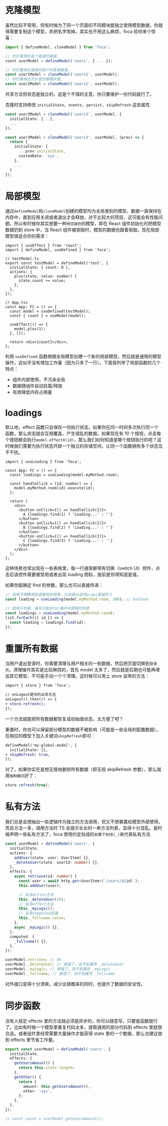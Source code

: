 # <!-- {docsify-ignore} -->

# 克隆模型

虽然比较不常用，但有时候为了同一个页面的不同模块能独立使用模型数据，你就得需要复制这个模型，并把名字改掉。其实也不用这么麻烦，foca 给你来个惊喜：

```typescript
import { defineModel, cloneModel } from 'foca';

// 你打算用在各个普通页面里。
cosnt userModel = defineModel('users', { ... });

// 你打算用在通用的用户列表弹窗里。
const user1Model = cloneModel('users1', userModel);
// 你打算用在页头或页脚模块里。
const user2Model = cloneModel('users2', userModel);
```

共享方法但状态是独立的，这是个不错的主意，你只要维护一份代码就行了。

克隆时支持修改 `initialState, events, persist, skipRefresh` 这些属性

```typescript
const user3Model = cloneModel('users3', userModel, {
  initialState: {...},
  ...
});

const user3Model = cloneModel('users3', userModel, (prev) => {
  return {
    initialState: {
      ...prev.initialState,
      customData: 'xyz',
    },
    ...
  }
});
```

# 局部模型

通过`defineModel`和`cloneModel`创建的模型均为全局类别的模型，数据一直保持在内存中，直到应用关闭或者退出才会释放，对于比较大的项目，这可能会有性能问题。所以有时候你其实想要一种`用完就扔`的模型，即在 React 组件初始化时把模型数据扔到 store 中，当 React 组件被销毁时，模型的数据也跟着销毁。现在局部模型很适合你的需求：

```tsx
import { useEffect } from 'react';
import { defineModel, useDefined } from 'foca';

// testModel.ts
export const testModel = defineModel('test', {
  initialState: { count: 0 },
  actions: {
    plus(state, value: number) {
      state.count += value;
    },
  },
});

// App.tsx
const App: FC = () => {
  const model = useDefined(testModel);
  const { count } = useModel(model);

  useEffect(() => {
    model.plus(1);
  }, []);

  return <div>{count}</div>;
};
```

利用 `useDefined` 函数根据全局模型创建一个新的局部模型，然后就是通用的模型操作，这似乎没有增加工作量（因为只多了一行）。下面我列举了局部函数的几个特点：

- 组件内部使用，不污染全局
- 数据随组件自动挂载/释放
- 有效降低内存占用量

# loadings

默认地，effect 函数只会保存一份执行状态，如果你在同一时间多次执行同一个函数，那么状态就会互相覆盖，产生错乱的数据。如果现在有 10 个按钮，点击每个按钮都会执行`model.effectX(id)`，那么我们如何知道是哪个按钮执行的呢？这时候我们需要为执行状态开辟一个独立的存储空间，让同一个函数拥有多个状态互不干扰。

```tsx
import { useLoading } from 'foca';

const App: FC = () => {
  const loadings = useLoading(model.myMethod.room);

  const handleClick = (id: number) => {
    model.myMethod.room(id).execute(id);
  };

  return (
    <div>
      <button onClick={() => handleClick(1)}>
        A {loadings.find(1) ? 'Loading...' : ''}
      </button>
      <button onClick={() => handleClick(2)}>
        B {loadings.find(2) ? 'Loading...' : ''}
      </button>
      <button onClick={() => handleClick(3)}>
        C {loadings.find(3) ? 'Loading...' : ''}
      </button>
    </div>
  );
};
```

这种场景也常出现在一些表格里，每一行通常都带有切换（switch UI）控件，点击后该控件需要被禁用或者出现 loading 图标，提前是你得知道是谁。

如果你能确定 find 的参数，那么也可以直接传递：

```typescript
// 适用于明确地知道编号的场景，比如是从组件props直接传入
const loading = useLoading(model.myMethod.room, 100); // boolean

// 适用于列表，编号只能在for循环中获取的场景
const loadings = useLoading(model.myMethod.room);
list.forEach(({ id }) => {
  const loading = loadings.find(id);
});
```

# 重置所有数据

当用户退出登录时，你需要清理与用户相关的一些数据，然后把页面切换到`登录页`。清理操作其实是比较麻烦的，首先 model 太多了，然后就是后期也可能再增加其它模型，不可能手动一个个清理。这时候可以用上 store 自带的方法：

```diff
import { store } from 'foca';

// onLogout是你的业务方法
onLogout().then(() => {
+ store.refresh();
});
```

一个方法就能把所有数据都恢复成初始值状态，太方便了吧？

重置时，你也可以保留部分模型的数据不被影响（可能是一些全局的配置数据），在相应的模型下加入关键词`skipRefresh`即可：

```diff
defineModel('my-global-model', {
  initialState: {},
+ skipRefresh: true,
});
```

对了，如果你实在是想无情地删除所有数据（即无视 skipRefresh 参数），那么就用`强制模式`好了：

```typescript
store.refresh(true);
```

# 私有方法

我们总是会想抽出一些逻辑作为独立的方法调用，但又不想暴露给模型外部使用，而且方法一多，调用方法时 TS 会提示长长的一串方法列表，显得十分混乱。是时候声明一些私有方法了，foca 使用约定俗成的`前置下划线(_)`来代表私有方法

```typescript
const userModel = defineModel('users', {
  initialState,
  actions: {
    addUser(state, user: UserItem) {},
    _deleteUser(state, userId: number) {},
  },
  effects: {
    async retrieve(id: number) {
      const user = await http.get<UserItem>(`/users/${id}`);
      this.addUser(user);

      // 私有action方法
      this._deleteUser(15);
      // 私有effect方法
      this._myLogic();
      // 私有computed变量
      this._fullname.value;
    },
    async _myLogic() {},
  },
  computed: {
    _fullname() {},
  },
});

userModel.retrieve; // OK
userModel._deleteUser; // 报错了，找不到属性 _deleteUser
userModel._myLogic; // 报错了，找不到属性 _myLogic
userModel._fullname; // 报错了，找不到属性 _fullname
```

对外接口变得十分清爽，减少出错概率的同时，也提升了数据的安全性。

# 同步函数

没有人规定 effects 里的方法就必须是异步的，你可以随意写，只要是函数就行了。比如有时候一个模型里重复代码太多，提取通用的部分代码到 effects 里就很合适。或者组件里经常需要大量操作才能获得 state 里的一个数据，那么也建议放到 effects 里节省工作量。

```typescript
export const userModel = defineModel('users', {
  initialState,
  effects: {
    getUsersAmount() {
      return this.state.length;
    },
    getOther() {
      return {
        amount: this.getUsersAmount(),
        other: 'xyz',
      };
    },
  },
});

// const count = userModel.getUsersAmount();
```
